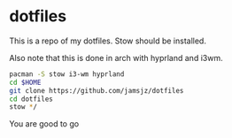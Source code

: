 # dotfiles
This is a repo of my dotfiles.
Stow should be installed.

Also note that this is done in arch with hyprland and i3wm.

```bash
pacman -S stow i3-wm hyprland
cd $HOME
git clone https://github.com/jamsjz/dotfiles
cd dotfiles
stow */
```


You are good to go
